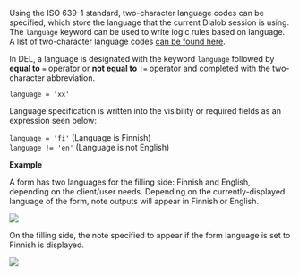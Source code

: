 Using the ISO 639-1 standard, two-character language codes can be specified, which store the language that the current Dialob session is using. The `language` keyword can be used to write logic rules based on language. A list of two-character language codes [can be found here](https://www.wikimass.com/html/language-code).

In DEL, a language is designated with the keyword `language` followed by **equal to** `=` operator  or **not equal to** `!=` operator and completed with the two-character abbreviation.

`language = 'xx'`

Language specification is written into the visibility or required fields as an expression seen below:

`language = 'fi'` (Language is Finnish)  
`language != 'en'` (Language is not English)

**Example**

A form has two languages for the filling side: Finnish and English, depending on the client/user needs. Depending on the currently-displayed language of the form, note outputs will appear in Finnish or English.

![](/images/language-fi.png)

On the filling side, the note specified to appear if the form language is set to Finnish is displayed.

![](/images/languages-visibility.png)